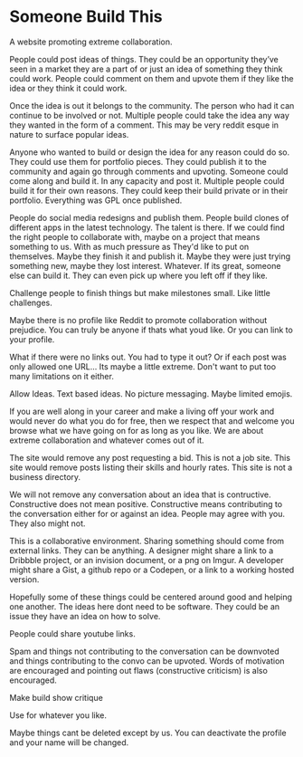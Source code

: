 # Someone Build This

A website promoting extreme collaboration.

People could post ideas of things. They could be an opportunity they’ve seen in a market they are a part of or just an idea of something they think could work. People could comment on them and upvote them if they like the idea or they think it could work.

Once the idea is out it belongs to the community. The person who had it can continue to be involved or not. Multiple people could take the idea any way they wanted in the form of a comment. This may be very reddit esque in nature to surface popular ideas. 

Anyone who wanted to build or design the idea for any reason could do so. They could use them for portfolio pieces. They could publish it to the community and again go through comments and upvoting. Someone could come along and build it. In any capacity and post it. Multiple people could build it for their own reasons. They could keep their build private or in their portfolio. Everything was GPL once published.

People do social media redesigns and publish them. People build clones of different apps in the latest technology. The talent is there. If we could find the right people to collaborate with, maybe on a project that means something to us. With as much pressure as They'd like to put on themselves. Maybe they finish it and publish it. Maybe they were just trying something new, maybe they lost interest. Whatever. If its great, someone else can build it. They can even pick up where you left off if they like.

Challenge people to finish things but make milestones small. Like little challenges.

Maybe there is no profile like Reddit to promote collaboration without prejudice. You can truly be anyone if thats what youd like. Or you can link to your profile.

What if there were no links out. You had to type it out? Or if each post was only allowed one URL... Its maybe a little extreme. Don't want to put too many limitations on it either. 

Allow Ideas. Text based ideas. No picture messaging. Maybe limited emojis.

If you are well along in your career and make a living off your work and would never do what you do for free, then we respect that and welcome you browse what we have going on for as long as you like. We are about extreme collaboration and whatever comes out of it.

The site would remove any post requesting a bid. This is not a job site. This site would remove posts listing their skills and hourly rates. This site is not a business directory.

We will not remove any conversation about an idea that is contructive. Constructive does not mean positive. Constructive means contributing to the conversation either for or against an idea. People may agree with you. They also might not. 

This is a collaborative environment. Sharing something should come from external links. They can be anything. A designer might share a link to a Dribbble project, or an invision document, or a png on Imgur. A developer might share a Gist, a github repo or a Codepen, or a link to a working hosted version.

Hopefully some of these things could be centered around good and helping one another. The ideas here dont need to be software. They could be an issue they have an idea on how to solve.

People could share youtube links.

Spam and things not contributing to the conversation can be downvoted and things contributing to the convo can be upvoted. Words of motivation are encouraged and pointing out flaws (constructive criticism) is also encouraged.

Make build show critique

Use for whatever you like.

Maybe things cant be deleted except by us. You can deactivate the profile and your name will be changed.
